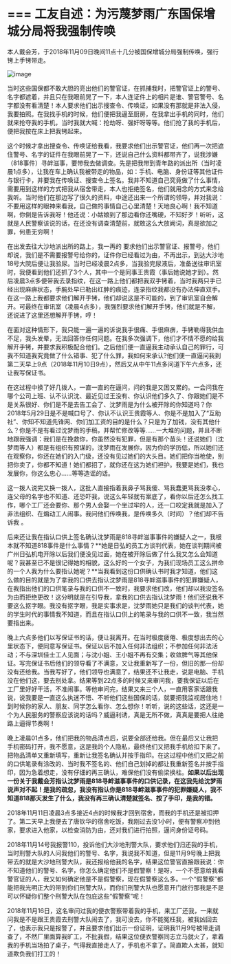 ===
工友自述：为污蔑梦雨广东国保增城分局将我强制传唤
===
本人戴会芳，于2018年11月09日晚间11点十几分被国保增城分局强制传唤，强行铐上手铐带走。

![image](http://upload-images.jianshu.io/upload_images/15182365-df93ac061d3a092d.jpg?imageMogr2/auto-orient/strip%7CimageView2/2/w/655)



当时这些国保都不敢大胆的亮出他们的警官证，在抓捕我时，把警官证上的警号、名字都遮着，并且只在我眼前晃了一下，本人连证件上的相片是谁、警官警号、名字都没有看清楚！本人要求他们出示搜查令、传唤证，如果没有那就是非法入侵，我要拍照。在我找手机的时候，他们便把我逼至厨房，在我拿出手机的同时，他们就来抢夺我的手机，当时我就大喊：抢劫呀、强奸呀等等。他们抢了我的手机后，便把我按在床上把我铐起来。

这个时候才拿出搜查令、传唤证给我看，我要求他们出示警官证，他们再一次把遮住警号、名字的证件在我眼前晃了一下，还说自己什么资料都带齐了，说我涉嫌（818事件）寻衅滋事，要带我去做调查。先是把我带到青年路的派出所（当时凌晨1点多），让我在车上确认我被带走的物品，如：手机、电脑、身份证等其他证件与银行卡，并要我在传唤证、搜查令上签名。我并不知道自己究竟做了什么事情，需要用到这样的方式把我从宿舍带走，本人也拒绝签名，他们就用念的方式来念给我听。当时他们在那边写了很久的资料，中途还出来一个所谓的领导，并对我说：不要用这样的眼神来看我，自己做的事情自己心里清楚！天地良心啊！我不知道啊，你倒是告诉我呀！他还说：小姑娘到了那边看你还嘴硬，不知好歹！听听，这就是人民警察该说的话，在还没有调查清楚前，就敢这么大放阙词，真是欲加之罪，何患无穷啊！

在出发去往大沙地派出所的路上，我一再的 要求他们出示警官证、报警号，他们却说，我们是不需要报警号给你的，证件你已经看过为由，不再出示，到达大沙地18号大院后便让我验尿。当时已经凌晨2点多，当我验完尿液后，准备送往审讯室时，我便看到他们还抓了3个人，其中一个是同事王贵霞（事后她说她才到）。然后凌晨3点多便带我去录指纹，在这一路上他们都把我双手铐着，当时我两只手已经出现麻痹状态，手腕处早已勒出红肿的痕迹，连录指纹我都没有办法伸直双手。在这一路上我都要求他们解开手铐，他们却说这是不可能的，到了审讯室自会解开。可最终在审讯室（凌晨4点多），我强烈要求他们解开手铐，他们就是不解，还说进了这里还想解开手铐，哼！

在面对这种情形下，我只能一遍一遍的诉说我手很痛、手很麻痹，手铐勒得我供血不足，我头发晕，无法回答你任何问题。在我多次强调下，他们才不情不愿的给我解开手铐，并要求我积极配合他们。之后他们便一直逼我主动承认自己的罪行，可我不知道我究竟做了什么错事、犯了什么罪，我如何来承认?他们便一直逼问我到第二天早上9点（2018年11月10日9点），然后又从中午11点多问道下午六点多，还让我写保证书。

在这过程中换了好几拨人，一直一直的在逼问，问的我是又困又累的。一会问我在哪个公司上班、认不认识沈、最近见过王没有、你认识他们多久了、你跟她们是不是关系很好、你们是不是去告工会了、沈梦雨是为什么被开除的你知道吗？你2018年5月29日是不是喊口号了、你认不认识王贵霞等人、你是不是加入了“互助社”、你知不知道先锋网、你们加工资的目的是什么？只是为了加钱，没有其他什么？你是不是有看过沈梦雨的手稿，并帮忙修改等等……一大堆的问题，并且不断地跟我强调：我们是在挽救你，你虽然没有犯罪，但是有那个苗头！还说她们（沈梦雨等人）都是有组织有预谋的，沈梦雨在发展你，因为你的学历低，所以她们还在观察你，你还在她们的入门级，还没有见过她们的大头目。她们把你当枪使，别把你卖了，你都不知道！她们都招了，就你还在这为她们袒护。我要是她们，我也发展你，你这么忠心……等等造谣的话。

这一拨人说完又换一拨人，这批人直接指着我鼻子骂我傻、骂我蠢更骂我没孝心，连父母的名字也不知道、还恐吓我，说这么年轻就有案底了，看你以后还怎么找工作，哪个工厂还会要你、那个男人会娶一个坐过牢的人，还一口咬定我就是加入了非法组织、在煽动工人闹事。我问他们传唤我，是传唤多久（时间）？他们却不告诉我 。

后来还让我在指认口供上签名确认沈梦雨是818寻衅滋事事件的嫌疑人之一，我根本就不知道818事件是什么事情？**她是日弘的员工方谈判代表，她在谈判期间被广州日弘机电开除以后我们便没见过面，她在被开除后做了什么我又怎么会知道呢？我甚至已不是很记得她的相貌，这么好的一个女子，为我们现场员工这么拼命的一个人我为什么要指认她呢？**当我看到这份口供确认书时我才知道，他们这么做的目的就是为了拿我的口供去指认沈梦雨是818寻衅滋事事件的犯罪嫌疑人，在我指出他们的口供笔录与我的口供不一致时，我要求他们改，他们却以我没签名为由而拒绝更改！这分明就是在引导我，拿我的口供去指认沈梦雨！他们还说我不要这么抠字眼。我没有抠字眼，我是实事求是，沈梦雨她只是我们的谈判代表，她的学生时代的事情我不知道，而且在指认口供上的笔录与我的口供不一致，我当然要指出来。

晚上六点多他们以写保证书的话，便让我离开。在当时极度疲倦、极度想出去的心里状态下，便同意写保证书。保证以后不加入任何非法组织；不参加任何非法活动；不与深圳佳士工人见面；与沈小姐、王小姐不再有交集；收敛脾气等其他保证。写完保证书后他们的领导看了不满意，又让我重新写了一份，但旧的那一份却没有还给我。当我写好了，他们领导也满意了，结果还不让我走，说是电脑、手机没在他们这，要去别处拿。结果等到22点多的时候又来审问我，要我保证以后在工厂里好好干活，不准闹事。等他审问完，结果又来三个人，一直用客家话跟我说，说我要是一直这么执迷不悟、不听他们这些国保的话，就要把我监视居住地！到时候你的家人、朋友、同学怎么看你、怎么想你！听听，说的这些话，这还是一个为人民服务的警察应该说的话吗？威逼利诱，真是无所不做，真真是要把人往绝路上逼得节奏啊！

晚上凌晨01点多，他们把我的物品清点后，说要全部还给我。但在最后又让我把手机密码打开，我不愿意，这是我的个人隐私，最终他们又把我手机给扣下来了。把物品清单又重新填写，重新让我签名确认并按手指印。在这过程中他们又把之前的口供笔录有涂改的、当时我不签名的、他们自己划掉的都让我重新签名并按手指印，因为急着想走，没有仔细的再三确认，难保他们没有偷梁换柱。**如果以后出现一份关于我戴会芳指认沈梦雨是818寻衅滋事事件的口供记录，在这我先给沈梦雨说声对不起！是我的疏忽，我没有指认你是818寻衅滋事事件的犯罪嫌疑人，我不知道818那天发生了什么，我没有再三确认清楚就签名、按了手印，是我的错。**

2018年11月11日凌晨3点多接近4点的时候我才回到宿舍，而我的手机还是被扣押了。第二天早上我便去了唐钦华的宿舍吃饭，我刚过去没1小时，便有警察冲到他家，要求进入他家，以检查消防为由，还对我们进行拍照，逼问身份证号码。

2018年11月14号我报警110，投诉他们大沙地刑警大队，要求他们归还我的手机，当时刑警大队的人问我他们的警号、名字，我说我不知道，但是11月9号晚上把我带去的就是大沙地刑警大队，我还报给他我的名字，结果这位警官直接跟我说：你不知道他们的警号、名字，你怎么确定他们不是假警察！是呀，一个不愿意给我看警官证的人，我又如何确定他是不是假警察，现在假警察这么多。一个“假警察”都能把我光明正大的带到你们刑警大队，而你们刑警大队也愿意开门放行那我是不是可以怀疑你们整个刑警大队在包庇这些“假警察”呢！

2018年11月16日，这名审问过我的便衣警察带着我的手机，来工厂还我，一来就问我是不是跟王贵霞去刑警大队闹去了，我可没去，你不能冤枉我，被我凶回去了，也表示我只是报警了，并且要求他们出示一份证明，证明我11月9号被带走调查了，不然厂里面算我旷工，不批我假，结果这位便衣警察同志立马就火了，拿着我的手机当场拍了桌子，气得我直接走人了，手机也不拿了。简直欺人太甚，就知道欺负我们打工的！
